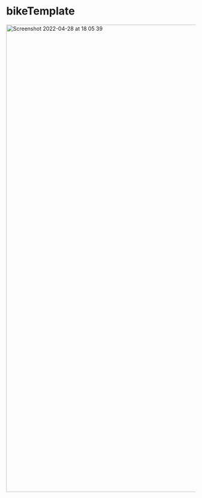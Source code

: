 # bikeTemplate

<img width="1239" alt="Screenshot 2022-04-28 at 18 05 39" src="https://user-images.githubusercontent.com/54524062/165754078-0aa83426-a575-41b3-877a-ef4b0c087db3.png">

